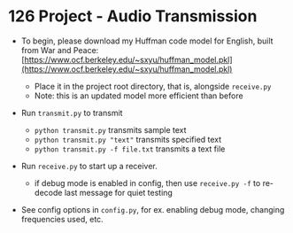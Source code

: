 # 126 Project - Audio Transmission

- To begin, please download my Huffman code model for English, built from War and Peace: [https://www.ocf.berkeley.edu/~sxyu/huffman_model.pkl](https://www.ocf.berkeley.edu/~sxyu/huffman_model.pkl)
  - Place it in the project root directory, that is, alongside `receive.py`
  - Note: this is an updated model more efficient than before

- Run `transmit.py` to transmit
  - `python transmit.py` transmits sample text
  - `python transmit.py "text"` transmits specified text
  - `python transmit.py -f file.txt` transmits a text file

- Run `receive.py` to start up a receiver.
  - if debug mode is enabled in config, then use `receive.py -f` to re-decode last message for quiet testing

- See config options in `config.py`, for ex. enabling debug mode, changing frequencies used, etc.
